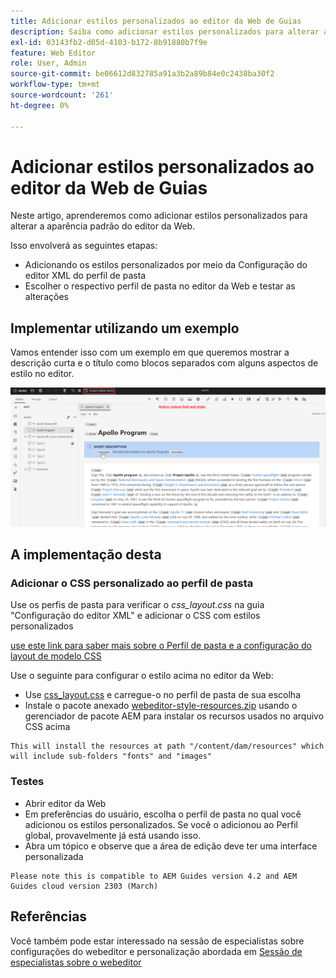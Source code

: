 ```yaml
---
title: Adicionar estilos personalizados ao editor da Web de Guias
description: Saiba como adicionar estilos personalizados para alterar a aparência do editor da Web de Guias.
exl-id: 03143fb2-d05d-4103-b172-8b91880b7f9e
feature: Web Editor
role: User, Admin
source-git-commit: be06612d832785a91a3b2a89b84e0c2438ba30f2
workflow-type: tm+mt
source-wordcount: '261'
ht-degree: 0%

---
```


# Adicionar estilos personalizados ao editor da Web de Guias

Neste artigo, aprenderemos como adicionar estilos personalizados para alterar a aparência padrão do editor da Web.

Isso envolverá as seguintes etapas:
- Adicionando os estilos personalizados por meio da Configuração do editor XML do perfil de pasta
- Escolher o respectivo perfil de pasta no editor da Web e testar as alterações


## Implementar utilizando um exemplo

Vamos entender isso com um exemplo em que queremos mostrar a descrição curta e o título como blocos separados com alguns aspectos de estilo no editor.

![Visualizando o editor da Web com estilos personalizados](../../../assets/authoring/webeditor-customstyles-preview.png)


## A implementação desta


### Adicionar o CSS personalizado ao perfil de pasta

Use os perfis de pasta para verificar o *css_layout.css* na guia &quot;Configuração do editor XML&quot; e adicionar o CSS com estilos personalizados

[use este link para saber mais sobre o Perfil de pasta e a configuração do layout de modelo CSS](https://experienceleague.adobe.com/docs/experience-manager-guides-learn/videos/advanced-user-guide/editor-configuration.html?lang=en#customize-the-css-template-layout)

Use o seguinte para configurar o estilo acima no editor da Web:
- Use [css_layout.css](../../../assets/authoring/webeditor-customstyles-css_layout.css) e carregue-o no perfil de pasta de sua escolha
- Instale o pacote anexado [webeditor-style-resources.zip](../../../assets/authoring/webeditor-styles-resources.zip) usando o gerenciador de pacote AEM para instalar os recursos usados no arquivo CSS acima

```
This will install the resources at path "/content/dam/resources" which will include sub-folders "fonts" and "images"
```


### Testes

- Abrir editor da Web
- Em preferências do usuário, escolha o perfil de pasta no qual você adicionou os estilos personalizados. Se você o adicionou ao Perfil global, provavelmente já está usando isso.
- Abra um tópico e observe que a área de edição deve ter uma interface personalizada

```
Please note this is compatible to AEM Guides version 4.2 and AEM Guides cloud version 2303 (March)
```


## Referências

Você também pode estar interessado na sessão de especialistas sobre configurações do webeditor e personalização abordada em [Sessão de especialistas sobre o webeditor](https://experienceleague.adobe.com/docs/experience-manager-guides-learn/tutorials/knowledge-base/expert-session/webbased-authoring-jan2023.html?lang=en)
